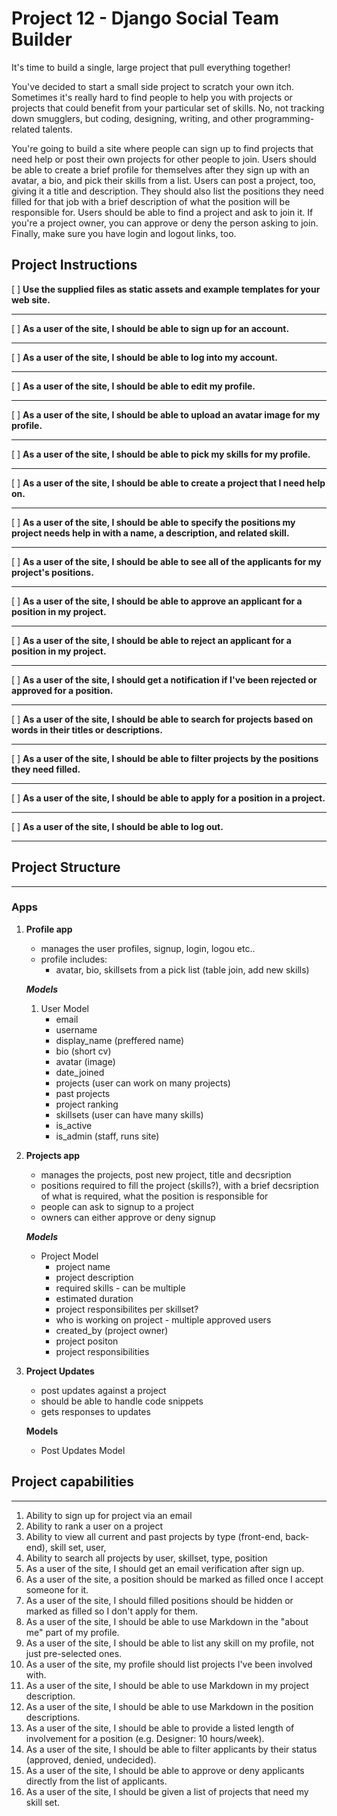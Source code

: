 # Project 12 - Django Social Team Builder

It's time to build a single, large project that pull everything together!

You've decided to start a small side project to scratch your own itch. Sometimes it's really hard to find people to help you with projects or projects that could benefit from your particular set of skills. No, not tracking down smugglers, but coding, designing, writing, and other programming-related talents.

You're going to build a site where people can sign up to find projects that need help or post their own projects for other people to join. Users should be able to create a brief profile for themselves after they sign up with an avatar, a bio, and pick their skills from a list. Users can post a project, too, giving it a title and description. They should also list the positions they need filled for that job with a brief description of what the position will be responsible for. Users should be able to find a project and ask to join it. If you're a project owner, you can approve or deny the person asking to join. Finally, make sure you have login and logout links, too.


## Project Instructions 

[ ] **Use the supplied files as static assets and example templates for your web site.**
***

[ ] **As a user of the site, I should be able to sign up for an account.**
***

[ ] **As a user of the site, I should be able to log into my account.**
***

[ ] **As a user of the site, I should be able to edit my profile.**
***

[ ] **As a user of the site, I should be able to upload an avatar image for my profile.**
***

[ ] **As a user of the site, I should be able to pick my skills for my profile.**
***

[ ] **As a user of the site, I should be able to create a project that I need help on.**
***
[ ] **As a user of the site, I should be able to specify the positions my project needs help in with a name, a description, and related skill.**
***
[ ] **As a user of the site, I should be able to see all of the applicants for my project's positions.**
***

[ ] **As a user of the site, I should be able to approve an applicant for a position in my project.**
***

[ ] **As a user of the site, I should be able to reject an applicant for a position in my project.**
***

[ ] **As a user of the site, I should get a notification if I've been rejected or approved for a position.**
***

[ ] **As a user of the site, I should be able to search for projects based on words in their titles or descriptions.**
***
[ ] **As a user of the site, I should be able to filter projects by the positions they need filled.**
***
[ ] **As a user of the site, I should be able to apply for a position in a project.**
***
[ ] **As a user of the site, I should be able to log out.**
***

## Project Structure
***

### Apps

1. **Profile app**
    - manages the user profiles, signup, login, logou etc..
    - profile includes: 
        - avatar, bio, skillsets from a pick list (table join, add new skills)

    ***Models***

    1. User Model
        - email
        - username
        - display_name (preffered name)
        - bio (short cv)
        - avatar (image)
        - date_joined 
        - projects (user can work on many projects)
        - past projects 
        - project ranking
        - skillsets (user can have many skills)
        - is_active
        - is_admin (staff, runs site)

2. **Projects app**
    - manages the projects, post new project, title and decsription
    - positions required to fill the project (skills?), with a brief decsription of what is required, what the position is responsible for
    - people can ask to signup to a project
    - owners can either approve or deny signup

    ***Models***

    - Project Model
        - project name
        - project description
        - required skills - can be multiple
        - estimated duration
        - project responsibilites per skillset?
        - who is working on project - multiple 
        approved users 
        - created_by (project owner)
        - project positon
        - project responsibilities

3. **Project Updates**
    - post updates against a project
    - should be able to handle code snippets
    - gets responses to updates

    **Models**

    - Post Updates Model
    


## Project capabilities
***

1. Ability to sign up for project via an email
2. Ability to rank a user on a project
3. Ability to view all current and past projects by type (front-end, back-end), skill set, user, 
4. Ability to search all projects by user, skillset, type, position
5.  As a user of the site, I should get an email verification after sign up.
6. As a user of the site, a position should be marked as filled once I accept someone for it.
7. As a user of the site, I should filled positions should be hidden or marked as filled so I don't apply for them.
8. As a user of the site, I should be able to use Markdown in the "about me" part of my profile.
9. As a user of the site, I should be able to list any skill on my profile, not just pre-selected ones.
10. As a user of the site, my profile should list projects I've been involved with.
11. As a user of the site, I should be able to use Markdown in my project description.
12. As a user of the site, I should be able to use Markdown in the position descriptions.
13. As a user of the site, I should be able to provide a listed length of involvement for a position (e.g. Designer: 10 hours/week).
14. As a user of the site, I should be able to filter applicants by their status (approved, denied, undecided).
15. As a user of the site, I should be able to approve or deny applicants directly from the list of applicants.
16. As a user of the site, I should be given a list of projects that need my skill set.
